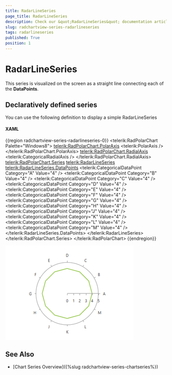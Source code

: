 ```yaml
---
title: RadarLineSeries
page_title: RadarLineSeries
description: Check our &quot;RadarLineSeries&quot; documentation article for the RadChartView WPF control.
slug: radchartview-series-radarlineseries
tags: radarlineseries
published: True
position: 1
---
```


# RadarLineSeries

This series is visualized on the screen as a straight line connecting each of the __DataPoints__.      

## Declaratively defined series

You can use the following definition to display a simple RadarLineSeries

#### __XAML__
{{region radchartview-series-radarlineseries-0}}
	<telerik:RadPolarChart Palette="Windows8">
		<telerik:RadPolarChart.PolarAxis>
			<telerik:PolarAxis />
		</telerik:RadPolarChart.PolarAxis>
		<telerik:RadPolarChart.RadialAxis>
			<telerik:CategoricalRadialAxis />
		</telerik:RadPolarChart.RadialAxis>
		<telerik:RadPolarChart.Series>
			<telerik:RadarLineSeries>
				<telerik:RadarLineSeries.DataPoints>
					<telerik:CategoricalDataPoint Category="A" Value="4" />
					<telerik:CategoricalDataPoint Category="B" Value="4" />
					<telerik:CategoricalDataPoint Category="C" Value="4" />
					<telerik:CategoricalDataPoint Category="D" Value="4" />
					<telerik:CategoricalDataPoint Category="E" Value="4" />
					<telerik:CategoricalDataPoint Category="F" Value="4" />
					<telerik:CategoricalDataPoint Category="G" Value="4" />
					<telerik:CategoricalDataPoint Category="H" Value="4" />
					<telerik:CategoricalDataPoint Category="J" Value="4" />
					<telerik:CategoricalDataPoint Category="K" Value="4" />
					<telerik:CategoricalDataPoint Category="L" Value="4" />
					<telerik:CategoricalDataPoint Category="M" Value="4" />
				</telerik:RadarLineSeries.DataPoints>
			</telerik:RadarLineSeries>
		</telerik:RadPolarChart.Series>
	</telerik:RadPolarChart>
{{endregion}}

![radchartview-series-radarlineseries](images/radchartview-series-radarlineseries.png)

## See Also
 * [Chart Series Overview]({%slug radchartview-series-chartseries%})